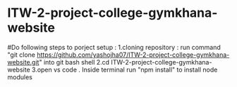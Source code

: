 # ITW-2-project-college-gymkhana-website
#Do following steps to porject setup : 
1.cloning repository : run command "git clone https://github.com/yashojha07/ITW-2-project-college-gymkhana-website.git" into git bash shell
2.cd ITW-2-project-college-gymkhana-website
3.open vs code . Inside terminal run "npm install" to install node modules
